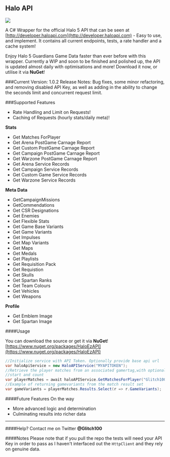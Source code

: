 Halo API
---------------
<img src="http://i.imgur.com/EP1ilsq.png?1" />

A C# Wrapper for the official Halo 5 API that can be seen at [http://developer.haloapi.com](http://developer.haloapi.com) - Easy to use, and implement. It contains all current endpoints, tests, a rate handler and a cache system!

Enjoy Halo 5 Guardians Game Data faster than ever before with this wrapper. Currently a WIP and soon to be finished and polished up, the API is updated almost daily with optimisations and more! Download it now, or utilise it via **NuGet**!

###Current Version: 1.0.2
Release Notes: Bug fixes, some minor refactoring, and removing disabled API Key, as well as adding in the ability to change the seconds limit and concurrent request limit.

###Supported Features
- Rate Handling and Limit on Requests!
- Caching of Requests (hourly stats/daily meta)!

**Stats**
- Get Matches ForPlayer
- Get Arena PostGame Carnage Report
- Get Custom PostGame Carnage Report
- Get Campaign PostGame Carnage Report
- Get Warzone PostGame Carnage Report
- Get Arena Service Records
- Get Campaign Service Records
- Get Custom Game Service Records
- Get Warzone Service Records

**Meta Data**
- GetCampaignMissions
- GetCommendations
- Get CSR Designations
- Get Enemies
- Get Flexible Stats
- Get Game Base Variants
- Get Game Variants
- Get Impulses
- Get Map Variants
- Get Maps
- Get Medals
- Get Playlists
- Get Requisition Pack
- Get Requistion
- Get Skulls
- Get Spartan Ranks
- Get Team Colours 
- Get Vehicles 
- Get Weapons 

**Profile**
- Get Emblem Image
- Get Spartan Image


####Usage

You can download the source or get it via **NuGet**!
[https://www.nuget.org/packages/HaloEzAPI](https://www.nuget.org/packages/HaloEzAPI)

```C#
//Initialize service with API Token. Optionally provide base api url
var haloApiService = new HaloAPIService("MYAPITOKEN");
//Retrieve the player matches from an associated gamertag,with optional gamemode, 
//start and count
var playerMatches = await haloAPIService.GetMatchesForPlayer("Glitch100", GameMode.Arena);
//Example of returning gamevariants from the match result set 
var gameVariants = playerMatches.Results.Select(r => r.GameVariants);
```

####Future Features On the way
- More advanced logic and determination
- Culminating results into richer data

----------


####Help? 
Contact me on Twitter **@Glitch100**

####Notes
Please note that if you pull the repo the tests will need your API Key in order to pass as I haven't interfaced out the `HttpClient` and they rely on genuine data.
